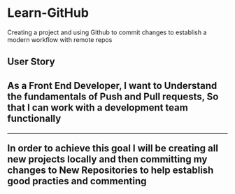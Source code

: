 # Learn-GitHub
 Creating a project and using Github to commit changes to establish a modern workflow with remote repos

<h2>User Story<h2>

As a Front End Developer,
I want to Understand the fundamentals of Push and Pull requests,
So that I can work with a development team functionally 

<hr>

In order to achieve this goal
I will be creating all new projects locally 
and then committing my changes to New Repositories 
to help establish good practies and commenting 